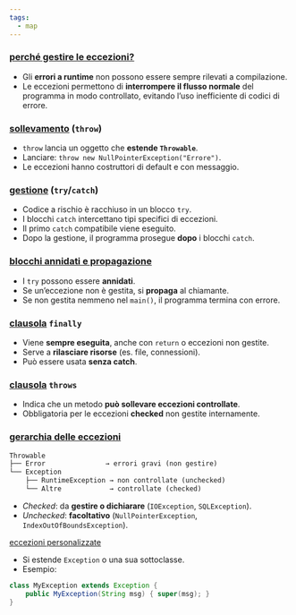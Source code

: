 ```yaml
---
tags:
  - map
---
```


### <u>perché gestire le eccezioni?</u>
- Gli **errori a runtime** non possono essere sempre rilevati a compilazione.
- Le eccezioni permettono di **interrompere il flusso normale** del programma in modo controllato, evitando l’uso inefficiente di codici di errore.

### <u>sollevamento</u> (`throw`)
- `throw` lancia un oggetto che **estende `Throwable`**.
- Lanciare: `throw new NullPointerException("Errore")`.
- Le eccezioni hanno costruttori di default e con messaggio.

### <u>gestione</u> (`try`/`catch`)
- Codice a rischio è racchiuso in un blocco `try`.
- I blocchi `catch` intercettano tipi specifici di eccezioni.
- Il primo `catch` compatibile viene eseguito.
- Dopo la gestione, il programma prosegue **dopo** i blocchi `catch`.

### <u>blocchi annidati e propagazione</u>
- I `try` possono essere **annidati**.
- Se un’eccezione non è gestita, si **propaga** al chiamante.
- Se non gestita nemmeno nel `main()`, il programma termina con errore.

### <u>clausola</u> `finally`
- Viene **sempre eseguita**, anche con `return` o eccezioni non gestite.
- Serve a **rilasciare risorse** (es. file, connessioni).
- Può essere usata **senza catch**.

### <u>clausola</u> `throws`
- Indica che un metodo **può sollevare eccezioni controllate**.
- Obbligatoria per le eccezioni **checked** non gestite internamente.

### <u>gerarchia delle eccezioni</u>
```md
Throwable
├── Error               → errori gravi (non gestire)
└── Exception
    ├── RuntimeException → non controllate (unchecked)
    └── Altre            → controllate (checked)
```
- *Checked*: da **gestire o dichiarare** (`IOException`, `SQLException`).
- *Unchecked*: **facoltativo** (`NullPointerException`, `IndexOutOfBoundsException`).

<u>eccezioni personalizzate</u>
- Si estende `Exception` o una sua sottoclasse.
- Esempio:
```java
class MyException extends Exception {
    public MyException(String msg) { super(msg); }
}
```
